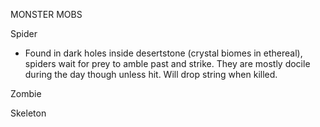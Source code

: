 MONSTER MOBS

Spider

- Found in dark holes inside desertstone (crystal biomes in ethereal), spiders wait for prey to amble past and strike. They are mostly docile during the day though unless hit. Will drop string when killed.

Zombie

Skeleton
